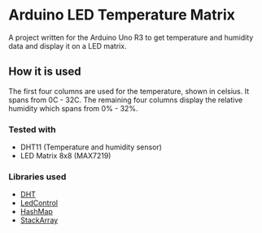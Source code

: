 # Arduino LED Temperature Matrix
A project written for the Arduino Uno R3 to get temperature and humidity data and display it on a LED matrix.

## How it is used
The first four columns are used for the temperature, shown in celsius. It spans from 0C - 32C. The remaining four columns display the relative humidity which spans from 0% - 32%.

### Tested with
* DHT11 (Temperature and humidity sensor)
* LED Matrix 8x8 (MAX7219)

### Libraries used
* [DHT](https://github.com/adafruit/DHT-sensor-library)
* [LedControl](https://github.com/wayoda/LedControl)
* [HashMap](http://playground.arduino.cc/Code/HashMap)
* [StackArray](http://playground.arduino.cc/Code/StackArray)
